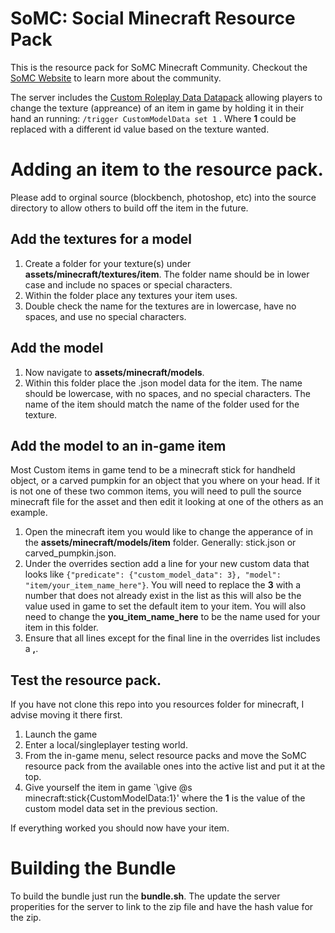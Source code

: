 # SoMC: Social Minecraft Resource Pack

This is the resource pack for SoMC Minecraft Community. Checkout the [SoMC Website](https://somc.club) to learn more about the community.

The server includes the [Custom Roleplay Data Datapack](https://www.curseforge.com/minecraft/customization/custom-roleplay-data-datapack) allowing players to change the texture (appreance) of an item in game by holding it in their hand an running: `/trigger CustomModelData set 1` . Where **1** could be replaced with a different id value based on the texture wanted.

# Adding an item to the resource pack.

Please add to orginal source (blockbench, photoshop, etc) into the source directory to allow others to build off the item in the future.

## Add the textures for a model

1. Create a folder for your texture(s) under **assets/minecraft/textures/item**. The folder name should be in lower case and include no spaces or special characters.
2. Within the folder place any textures your item uses.
3. Double check the name for the textures are in lowercase, have no spaces, and use no special characters.

## Add the model 

1.  Now navigate to **assets/minecraft/models**.
2. Within this folder place the .json model data for the item. The name should be lowercase, with no spaces, and no special characters. The name of the item should match the name of the folder used for the texture.

## Add the model to an in-game item

Most Custom items in game tend to be a minecraft stick for handheld object, or a carved pumpkin for an object that you where on your head. If it is not one of these two common items, you will need to pull the source minecraft file for the asset and then edit it looking at one of the others as an example.

1. Open the minecraft item you would like to change the apperance of in the **assets/minecraft/models/item** folder. Generally: stick.json or carved_pumpkin.json.
2. Under the overrides section add a line for your new custom data that looks like `{"predicate": {"custom_model_data": 3}, "model": "item/your_item_name_here"}`. You will need to replace the **3** with a number that does not already exist in the list as this will also be the value used in game to set the default item to your item. You will also need to change the **you_item_name_here** to be the name used for your item in this folder.
3. Ensure that all lines except for the final line in the overrides list includes a **,**.

## Test the resource pack.

If you have not clone this repo into you resources folder for minecraft, I advise moving it there first.

1. Launch the game
2. Enter a local/singleplayer testing world.
3. From the in-game menu, select resource packs and move the SoMC resource pack from the available ones into the active list and put it at the top.
4. Give yourself the item in game `\give @s minecraft:stick{CustomModelData:1}' where the **1** is the value of the custom model data set in the previous section.

If everything worked you should now have your item.

# Building the Bundle

To build the bundle just run the **bundle.sh**. The update the server properities for the server to link to the zip file and have the hash value for the zip. 
